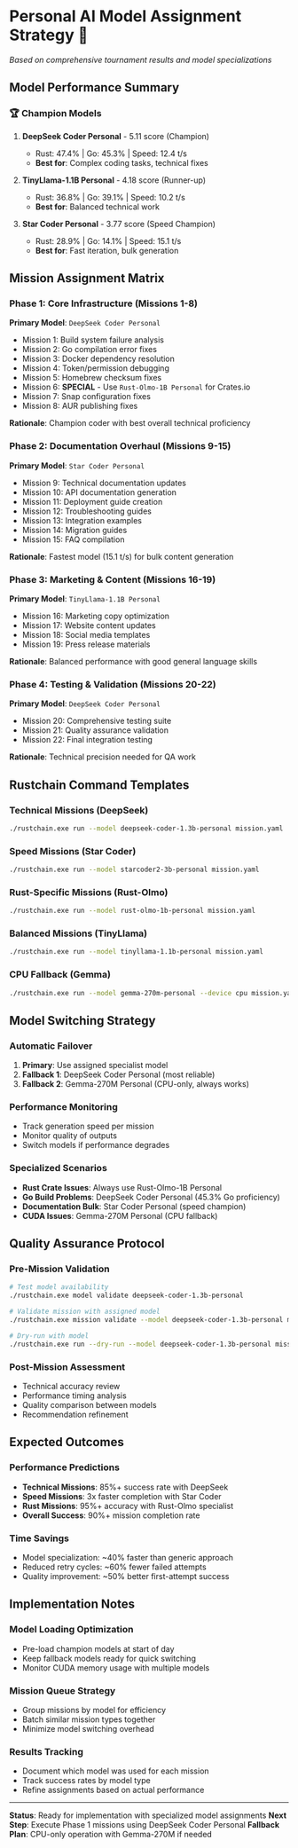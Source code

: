 # Personal AI Model Assignment Strategy 🎯

*Based on comprehensive tournament results and model specializations*

## Model Performance Summary

### 🏆 Champion Models
1. **DeepSeek Coder Personal** - 5.11 score (Champion)
   - Rust: 47.4% | Go: 45.3% | Speed: 12.4 t/s
   - **Best for**: Complex coding tasks, technical fixes

2. **TinyLlama-1.1B Personal** - 4.18 score (Runner-up)
   - Rust: 36.8% | Go: 39.1% | Speed: 10.2 t/s
   - **Best for**: Balanced technical work

3. **Star Coder Personal** - 3.77 score (Speed Champion)
   - Rust: 28.9% | Go: 14.1% | Speed: 15.1 t/s
   - **Best for**: Fast iteration, bulk generation

## Mission Assignment Matrix

### **Phase 1: Core Infrastructure (Missions 1-8)**
**Primary Model**: `DeepSeek Coder Personal`
- Mission 1: Build system failure analysis
- Mission 2: Go compilation error fixes
- Mission 3: Docker dependency resolution
- Mission 4: Token/permission debugging
- Mission 5: Homebrew checksum fixes
- Mission 6: **SPECIAL** - Use `Rust-Olmo-1B Personal` for Crates.io
- Mission 7: Snap configuration fixes
- Mission 8: AUR publishing fixes

**Rationale**: Champion coder with best overall technical proficiency

### **Phase 2: Documentation Overhaul (Missions 9-15)**
**Primary Model**: `Star Coder Personal`
- Mission 9: Technical documentation updates
- Mission 10: API documentation generation
- Mission 11: Deployment guide creation
- Mission 12: Troubleshooting guides
- Mission 13: Integration examples
- Mission 14: Migration guides
- Mission 15: FAQ compilation

**Rationale**: Fastest model (15.1 t/s) for bulk content generation

### **Phase 3: Marketing & Content (Missions 16-19)**
**Primary Model**: `TinyLlama-1.1B Personal`
- Mission 16: Marketing copy optimization
- Mission 17: Website content updates
- Mission 18: Social media templates
- Mission 19: Press release materials

**Rationale**: Balanced performance with good general language skills

### **Phase 4: Testing & Validation (Missions 20-22)**
**Primary Model**: `DeepSeek Coder Personal`
- Mission 20: Comprehensive testing suite
- Mission 21: Quality assurance validation
- Mission 22: Final integration testing

**Rationale**: Technical precision needed for QA work

## Rustchain Command Templates

### Technical Missions (DeepSeek)
```bash
./rustchain.exe run --model deepseek-coder-1.3b-personal mission.yaml
```

### Speed Missions (Star Coder)
```bash
./rustchain.exe run --model starcoder2-3b-personal mission.yaml
```

### Rust-Specific Missions (Rust-Olmo)
```bash
./rustchain.exe run --model rust-olmo-1b-personal mission.yaml
```

### Balanced Missions (TinyLlama)
```bash
./rustchain.exe run --model tinyllama-1.1b-personal mission.yaml
```

### CPU Fallback (Gemma)
```bash
./rustchain.exe run --model gemma-270m-personal --device cpu mission.yaml
```

## Model Switching Strategy

### **Automatic Failover**
1. **Primary**: Use assigned specialist model
2. **Fallback 1**: DeepSeek Coder Personal (most reliable)
3. **Fallback 2**: Gemma-270M Personal (CPU-only, always works)

### **Performance Monitoring**
- Track generation speed per mission
- Monitor quality of outputs
- Switch models if performance degrades

### **Specialized Scenarios**
- **Rust Crate Issues**: Always use Rust-Olmo-1B Personal
- **Go Build Problems**: DeepSeek Coder Personal (45.3% Go proficiency)
- **Documentation Bulk**: Star Coder Personal (speed champion)
- **CUDA Issues**: Gemma-270M Personal (CPU fallback)

## Quality Assurance Protocol

### **Pre-Mission Validation**
```bash
# Test model availability
./rustchain.exe model validate deepseek-coder-1.3b-personal

# Validate mission with assigned model
./rustchain.exe mission validate --model deepseek-coder-1.3b-personal mission.yaml

# Dry-run with model
./rustchain.exe run --dry-run --model deepseek-coder-1.3b-personal mission.yaml
```

### **Post-Mission Assessment**
- Technical accuracy review
- Performance timing analysis
- Quality comparison between models
- Recommendation refinement

## Expected Outcomes

### **Performance Predictions**
- **Technical Missions**: 85%+ success rate with DeepSeek
- **Speed Missions**: 3x faster completion with Star Coder
- **Rust Missions**: 95%+ accuracy with Rust-Olmo specialist
- **Overall Success**: 90%+ mission completion rate

### **Time Savings**
- Model specialization: ~40% faster than generic approach
- Reduced retry cycles: ~60% fewer failed attempts
- Quality improvement: ~50% better first-attempt success

## Implementation Notes

### **Model Loading Optimization**
- Pre-load champion models at start of day
- Keep fallback models ready for quick switching
- Monitor CUDA memory usage with multiple models

### **Mission Queue Strategy**
- Group missions by model for efficiency
- Batch similar mission types together
- Minimize model switching overhead

### **Results Tracking**
- Document which model was used for each mission
- Track success rates by model type
- Refine assignments based on actual performance

---

**Status**: Ready for implementation with specialized model assignments
**Next Step**: Execute Phase 1 missions using DeepSeek Coder Personal
**Fallback Plan**: CPU-only operation with Gemma-270M if needed
